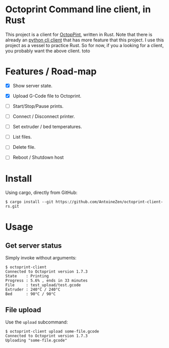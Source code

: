 # Octoprint Command line client, in Rust

This project is a client for [OctopPint](https://octoprint.org/), written in Rust.
Note that there is already an [python cli client](https://pypi.org/project/octoprint-cli/) 
that has more feature that this project. I use this project as a vessel to practice Rust.
So for now, if you a looking for a client, you probably want the above client. toto 

# Features / Road-map

 - [x] Show server state.
 - [X] Upload G-Code file to Octoprint.
 - [ ] Start/Stop/Pause prints.
 - [ ] Connect / Disconnect printer.
 - [ ] Set extruder / bed temperatures.
 - [ ] List files.
 - [ ] Delete file.
 - [ ] Reboot / Shutdown host


# Install

Using cargo, directly from GitHub:

    $ cargo install --git https://github.com/AntoineZen/octoprint-client-rs.git

# Usage

## Get server status

Simply invoke without arguments:

    $ octoprint-client
    Connected to Octoprint version 1.7.3
    State    : Printing
    Progress : 5.6% , ends in 33 minutes
    File     : test_upload/test.gcode
    Extruder : 240°C / 240°C
    Bed      : 90°C / 90°C

## File upload

Use the `upload` subcommand:

    $ octoprint-client upload some-file.gcode
    Connected to Octoprint version 1.7.3
    Uploading "some-file.gcode"